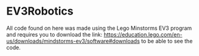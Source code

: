 # EV3Robotics
All code found on here was made using the Lego Minstorms EV3 program and requires you to download the link: https://education.lego.com/en-us/downloads/mindstorms-ev3/software#downloads to be able to see the code.
